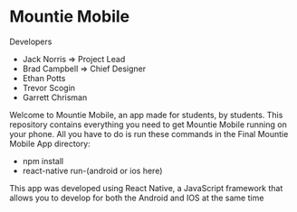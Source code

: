 # Mountie Mobile

Developers
- Jack Norris => Project Lead
- Brad Campbell => Chief Designer
- Ethan Potts
- Trevor Scogin
- Garrett Chrisman

Welcome to Mountie Mobile, an app made for students, by students. This repository contains everything you need to get Mountie Mobile running on your phone. All you have to do is run these commands in the Final Mountie Mobile App directory:
- npm install
- react-native run-(android or ios here)

This app was developed using React Native, a JavaScript framework that allows you to develop for both the Android and IOS at the same time
